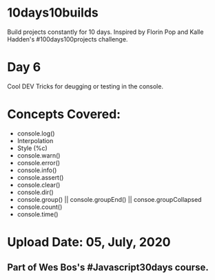 # 10days10builds
Build projects constantly for 10 days. Inspired by Florin Pop and Kalle Hadden's #100days100projects challenge.

# Day 6
Cool DEV Tricks for deugging or testing in the console.

# Concepts Covered:
* console.log()
* Interpolation
* Style (%c)
* console.warn()
* console.error()
* console.info()
* console.assert()
* console.clear()
* console.dir()
* console.group() || console.groupEnd() || consoe.groupCollapsed
* console.count()
* console.time()

# Upload Date: 05, July, 2020
## Part of Wes Bos's #Javascript30days course.
